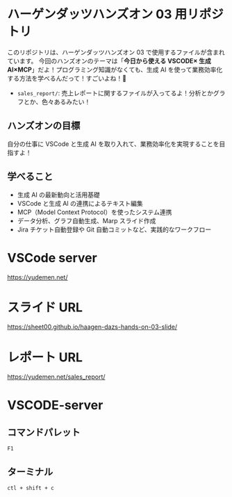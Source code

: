 # ハーゲンダッツハンズオン 03 用リポジトリ

このリポジトリは、ハーゲンダッツハンズオン 03 で使用するファイルが含まれています。
今回のハンズオンのテーマは「**今日から使える VSCODE× 生成 AI×MCP**」だよ！プログラミング知識がなくても、生成 AI を使って業務効率化する方法を学べるんだって！すごいよね！🚀

- `sales_report/`: 売上レポートに関するファイルが入ってるよ！分析とかグラフとか、色々あるみたい！

## ハンズオンの目標

自分の仕事に VSCode と生成 AI を取り入れて、業務効率化を実現することを目指すよ！

## 学べること

- 生成 AI の最新動向と活用基礎
- VSCode と生成 AI の連携によるテキスト編集
- MCP（Model Context Protocol）を使ったシステム連携
- データ分析、グラフ自動生成、Marp スライド作成
- Jira チケット自動登録や Git 自動コミットなど、実践的なワークフロー

# VSCode server

https://yudemen.net/

# スライド URL

https://sheet00.github.io/haagen-dazs-hands-on-03-slide/

# レポート URL

https://yudemen.net/sales_report/

# VSCODE-server

## コマンドパレット

`F1`

## ターミナル

`ctl + shift + c`
